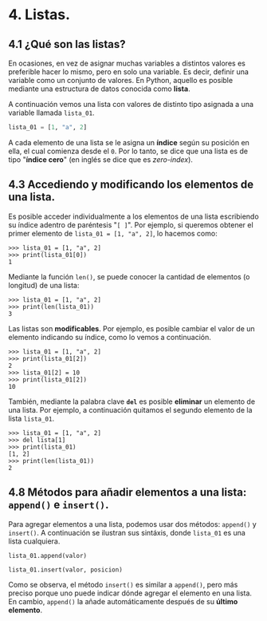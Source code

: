 # 4. Listas.

## 4.1 ¿Qué son las listas?

En ocasiones, en vez de asignar muchas variables a distintos valores es preferible hacer lo mismo, pero en solo una variable. Es decir, definir una variable como un conjunto de valores. En Python, aquello es posible mediante una estructura de datos conocida como **lista**.

A continuación vemos una lista con valores de distinto tipo asignada a una variable llamada `lista_01`.

```python
lista_01 = [1, "a", 2]
```

A cada elemento de una lista se le asigna un **índice** según su posición en ella, el cual comienza desde el `0`. Por lo tanto, se dice que una lista es de tipo "**índice cero**" (en inglés se dice que es *zero-index*).


## 4.3 Accediendo y modificando los elementos de una lista.

Es posible acceder individualmente a los elementos de una lista escribiendo su índice adentro de paréntesis "`[ ]`". Por ejemplo, si queremos obtener el primer elemento de `lista_01 = [1, "a", 2]`, lo hacemos como:

```
>>> lista_01 = [1, "a", 2]
>>> print(lista_01[0])
1
```

Mediante la función `len()`, se puede conocer la cantidad de elementos (o longitud) de una lista:

```
>>> lista_01 = [1, "a", 2]
>>> print(len(lista_01))
3
```

Las listas son **modificables**. Por ejemplo, es posible cambiar el valor de un elemento indicando su índice, como lo vemos a continuación.

```
>>> lista_01 = [1, "a", 2]
>>> print(lista_01[2])
2
>>> lista_01[2] = 10
>>> print(lista_01[2])
10
```

También, mediante la palabra clave **`del`** es posible **eliminar** un elemento de una lista. Por ejemplo, a continuación quitamos el segundo elemento de la lista `lista_01`.

```
>>> lista_01 = [1, "a", 2]
>>> del lista[1]
>>> print(lista_01)
[1, 2]
>>> print(len(lista_01))
2
```


## 4.8 Métodos para añadir elementos a una lista: `append()` e `insert()`.

Para agregar elementos a una lista, podemos usar dos métodos: `append()` y `insert()`. A continuación se ilustran sus sintáxis, donde `lista_01` es una lista cualquiera.

```
lista_01.append(valor)

lista_01.insert(valor, posicion)
```

Como se observa, el método `insert()` es similar a `append()`, pero más preciso porque uno puede indicar dónde agregar el elemento en una lista. En cambio, `append()` la añade automáticamente después de su **último elemento**.



